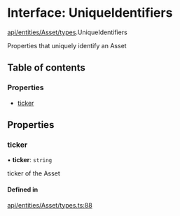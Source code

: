 # Interface: UniqueIdentifiers

[api/entities/Asset/types](../wiki/api.entities.Asset.types).UniqueIdentifiers

Properties that uniquely identify an Asset

## Table of contents

### Properties

- [ticker](../wiki/api.entities.Asset.types.UniqueIdentifiers#ticker)

## Properties

### ticker

• **ticker**: `string`

ticker of the Asset

#### Defined in

[api/entities/Asset/types.ts:88](https://github.com/PolymeshAssociation/polymesh-sdk/blob/fe2e6dd1/src/api/entities/Asset/types.ts#L88)
